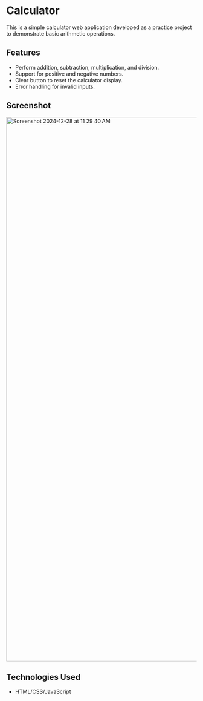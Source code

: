 # Calculator

This is a simple calculator web application developed as a practice project to demonstrate basic arithmetic operations.

## Features

- Perform addition, subtraction, multiplication, and division.
- Support for positive and negative numbers.
- Clear button to reset the calculator display.
- Error handling for invalid inputs.

## Screenshot
<img width="1440" alt="Screenshot 2024-12-28 at 11 29 40 AM" src="https://github.com/user-attachments/assets/47d13189-b317-4903-ac59-25b6aa40a300" />

## Technologies Used

- HTML/CSS/JavaScript
